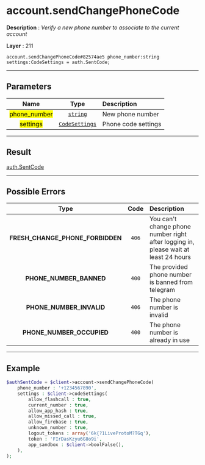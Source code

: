 # account.sendChangePhoneCode

**Description** : *Verify a new phone number to associate to the current account*

**Layer** : 211

```tl
account.sendChangePhoneCode#82574ae5 phone_number:string settings:CodeSettings = auth.SentCode;
```

---

## Parameters

| Name | Type | Description |
| :---: | :---: | :--- |
| <mark>phone_number</mark> | [`string`](type/string) | New phone number |
| <mark>settings</mark> | [`CodeSettings`](type/CodeSettings) | Phone code settings |

---

## Result

[auth.SentCode](type/auth.SentCode)

---

## Possible Errors

| Type | Code | Description |
| :---: | :---: | :--- |
| **FRESH_CHANGE_PHONE_FORBIDDEN** | `406` | You can't change phone number right after logging in, please wait at least 24 hours |
| **PHONE_NUMBER_BANNED** | `400` | The provided phone number is banned from telegram |
| **PHONE_NUMBER_INVALID** | `406` | The phone number is invalid |
| **PHONE_NUMBER_OCCUPIED** | `400` | The phone number is already in use |

---

## Example

```php
$authSentCode = $client->account->sendChangePhoneCode(
	phone_number : '+1234567890',
	settings : $client->codeSettings(
		allow_flashcall : true,
		current_number : true,
		allow_app_hash : true,
		allow_missed_call : true,
		allow_firebase : true,
		unknown_number : true,
		logout_tokens : array('6k{?1LiveProtoM?TGq'),
		token : 'FIrDasKzyu6G8o9i',
		app_sandbox : $client->boolFalse(),
	),
);
```